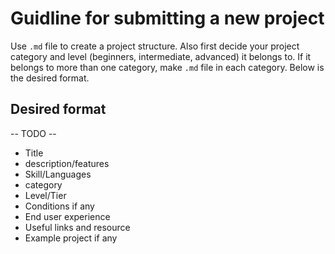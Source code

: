 # Guidline for submitting a new project

Use `.md` file to create a project structure. Also first decide your project category and level (beginners, intermediate, advanced) it belongs to. If it belongs to more than one category, make `.md` file in each category. Below is the desired format.

## Desired format

-- TODO --

- Title
- description/features
- Skill/Languages
- category
- Level/Tier
- Conditions if any
- End user experience
- Useful links and resource
- Example project if any
